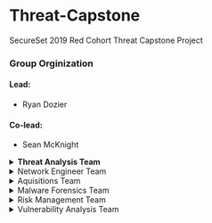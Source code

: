 # Threat-Capstone
SecureSet 2019 Red Cohort Threat Capstone Project

### Group Orginization

#### Lead: 
* Ryan Dozier
#### Co-lead: 
* Sean McKnight

<details><summary><strong>Threat Analysis Team</strong></summary>
<ul>
  <li>Daniel Wayland</li>
  <li>Kayla Willeford</li>
  <li>Dae Kwak</li>
</ul>
</details>

<details><summary>Network Engineer Team</summary>
<ul>
  <li>Jose Martinez</li>
  <li>Dequarius Leggett</li>
  <li>Andrew Funk</li>
</ul>
</details>

<details><summary>Aquisitions Team</summary>
<ul>
  <li>Kyle Kraus</li>
  <li>Christopher Horn</li>
  <li>Tyler Kimberling</li>
</ul>
</details>

<details><summary>Malware Forensics Team</summary>
<ul>
  <li>JonTyler Gutierrez</li>
  <li>Matt Fournier</li>
  <li>Ron Bolding</li>
</ul>
</details>

<details><summary>Risk Management Team</summary>
<ul>
  <li>William Droge</li>
  <li>Andrew Funk</li>
  <li>Dillion Costlow</li>
</ul>
</details>

<details><summary>Vulnerability Analysis Team</summary>
<ul>
  <li>Alex White</li>
  <li>Amilcar Spezia</li>
  <li>Steven Wilkins</li>
</ul>
</details>
